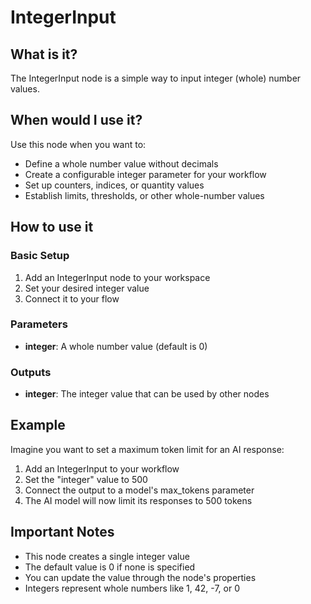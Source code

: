 # IntegerInput

## What is it?

The IntegerInput node is a simple way to input integer (whole) number values.


## When would I use it?

Use this node when you want to:

- Define a whole number value without decimals
- Create a configurable integer parameter for your workflow
- Set up counters, indices, or quantity values
- Establish limits, thresholds, or other whole-number values

## How to use it

### Basic Setup

1. Add an IntegerInput node to your workspace
1. Set your desired integer value
1. Connect it to your flow

### Parameters

- **integer**: A whole number value (default is 0)

### Outputs

- **integer**: The integer value that can be used by other nodes

## Example

Imagine you want to set a maximum token limit for an AI response:

1. Add an IntegerInput to your workflow
1. Set the "integer" value to 500
1. Connect the output to a model's max_tokens parameter
1. The AI model will now limit its responses to 500 tokens

## Important Notes

- This node creates a single integer value
- The default value is 0 if none is specified
- You can update the value through the node's properties
- Integers represent whole numbers like 1, 42, -7, or 0